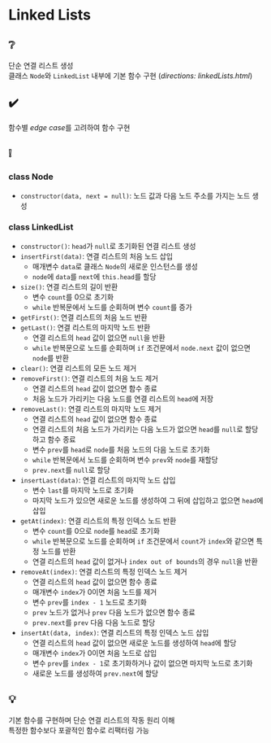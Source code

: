 # Linked Lists

## ❔
단순 연결 리스트 생성  
클래스 `Node`와 `LinkedList` 내부에 기본 함수 구현 (*directions: linkedLists.html*)

## ✔️
함수별 *edge case*를 고려하여 함수 구현

## ❕
### class Node
- `constructor(data, next = null)`: 노드 값과 다음 노드 주소를 가지는 노드 생성

### class LinkedList
- `constructor()`: `head`가 `null`로 초기화된 연결 리스트 생성
- `insertFirst(data)`: 연결 리스트의 처음 노드 삽입
  - 매개변수 `data`로 클래스 `Node`의 새로운 인스턴스를 생성
  - `node`에 `data`를 `next`에 `this.head`를 할당
- `size()`: 연결 리스트의 길이 반환
  - 변수 `count`를 0으로 초기화
  - `while` 반복문에서 노드를 순회하며 변수 `count`를 증가
- `getFirst()`: 연결 리스트의 처음 노드 반환
- `getLast()`: 연결 리스트의 마지막 노드 반환
  - 연결 리스트의 `head` 값이 없으면 `null`을 반환
  - `while` 반복문으로 노드를 순회하며 `if` 조건문에서 `node.next` 값이 없으면 `node`를 반환
- `clear()`: 연결 리스트의 모든 노드 제거
- `removeFirst()`: 연결 리스트의 처음 노드 제거
  - 연결 리스트의 `head` 값이 없으면 함수 종료
  - 처음 노드가 가리키는 다음 노드를 연결 리스트의 `head`에 저장
- `removeLast()`: 연결 리스트의 마지막 노드 제거
  - 연결 리스트의 `head` 값이 없으면 함수 종료
  - 연결 리스트의 처음 노드가 가리키는 다음 노드가 없으면 `head`를 `null`로 할당하고 함수 종료
  - 변수 `prev`를 `head`로 `node`를 처음 노드의 다음 노드로 초기화
  - `while` 반복문에서 노드를 순회하며 변수 `prev`와 `node`를 재할당
  - `prev.next`를 `null`로 할당
- `insertLast(data)`: 연결 리스트의 마지막 노드 삽입
  - 변수 `last`를 마지막 노드로 초기화
  - 마지막 노드가 있으면 새로운 노드를 생성하여 그 뒤에 삽입하고 없으면 `head`에 삽입
- `getAt(index)`: 연결 리스트의 특정 인덱스 노드 반환
  - 변수 `count`를 0으로 `node`를 `head`로 초기화
  - `while` 반복문으로 노드를 순회하며 `if` 조건문에서 `count`가 `index`와 같으면 특정 노드를 반환
  - 연결 리스트의 `head` 값이 없거나 `index out of bounds`의 경우 `null`을 반환
- `removeAt(index)`: 연결 리스트의 특정 인덱스 노드 제거
  - 연결 리스트의 `head` 값이 없으면 함수 종료
  - 매개변수 `index`가 0이면 처음 노드를 제거
  - 변수 `prev`를 `index - 1` 노드로 초기화
  - `prev` 노드가 없거나 `prev` 다음 노드가 없으면 함수 종료
  - `prev.next`를 `prev` 다음 다음 노드로 할당
- `insertAt(data, index)`: 연결 리스트의 특정 인덱스 노드 삽입
  - 연결 리스트의 `head` 값이 없으면 새로운 노드를 생성하여 `head`에 할당
  - 매개변수 `index`가 0이면 처음 노드로 삽입
  - 변수 `prev`를 `index - 1`로 초기화하거나 값이 없으면 마지막 노드로 초기화
  - 새로운 노드를 생성하여 `prev.next`에 할당

## 💡
기본 함수를 구현하며 단순 연결 리스트의 작동 원리 이해  
특정한 함수보다 포괄적인 함수로 리팩터링 가능
